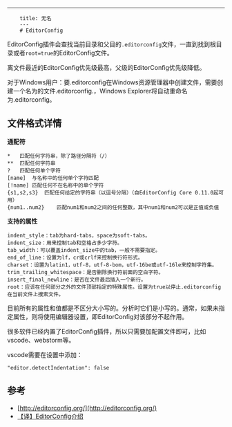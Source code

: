 ---
        title: 无名
        ---
        # EditorConfig

EditorConfig插件会查找当前目录和父目的`.editorconfig`文件，一直到找到根目录或者`root=true`的EditorConfig文件。

离文件最近的EditorConfig优先级最高，父级的EditorConfig优先级降低。

对于Windows用户：要.editorconfig在Windows资源管理器中创建文件，需要创建一个名为的文件.editorconfig.，Windows Explorer将自动重命名为.editorconfig。

## 文件格式详情

**通配符**

```
*	匹配任何字符串，除了路径分隔符（/）
**	匹配任何字符串
?	匹配任何单个字符
[name]	与名称中的任何单个字符匹配
[!name]	匹配任何不在名称中的单个字符
{s1,s2,s3}	匹配任何给定的字符串（以逗号分隔）（自EditorConfig Core 0.11.0起可用）
{num1..num2}	匹配num1和num2之间的任何整数，其中num1和num2可以是正值或负值
```

**支持的属性**

```
indent_style：tab为hard-tabs，space为soft-tabs。
indent_size：用来控制tab和空格占多少字符。
tab_width：可以覆盖indent_size中的tab，一般不需要指定。
end_of_line：设置为lf，cr或crlf来控制换行符形式。
charset：设置为latin1，utf-8，utf-8-bom，utf-16be或utf-16le来控制字符集。
trim_trailing_whitespace：是否删除换行符前面的空白字符。
insert_final_newline：是否在文件最后插入一个新行。
root：应该在任何部分之外的文件顶部指定的特殊属性。设置为true以停止.editorconfig在当前文件上搜索文件。
```

目前所有的属性和值都是不区分大小写的。分析时它们是小写的。通常，如果未指定属性，则将使用编辑器设置，即EditorConfig对该部分不起作用。

很多软件已经内置了EditorConfig插件，所以只需要加配置文件即可，比如vscode、webstorm等。

vscode需要在设置中添加：

```
"editor.detectIndentation": false
```

## 参考

- [http://editorconfig.org/](http://editorconfig.org/)
- [【译】EditorConfig介绍](http://www.alloyteam.com/2014/12/editor-config/)
